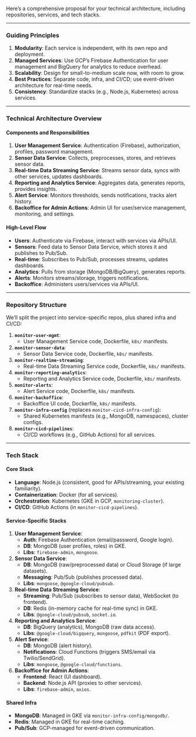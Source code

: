Here’s a comprehensive proposal for your technical architecture, including repositories, services, and tech stacks.

---

### Guiding Principles
1. **Modularity**: Each service is independent, with its own repo and deployment.
2. **Managed Services**: Use GCP’s Firebase Authentication for user management and BigQuery for analytics to reduce overhead.
3. **Scalability**: Design for small-to-medium scale now, with room to grow.
4. **Best Practices**: Separate code, infra, and CI/CD; use event-driven architecture for real-time needs.
5. **Consistency**: Standardize stacks (e.g., Node.js, Kubernetes) across services.

---

### Technical Architecture Overview
#### Components and Responsibilities
1. **User Management Service**: Authentication (Firebase), authorization, profiles, password management.
2. **Sensor Data Service**: Collects, preprocesses, stores, and retrieves sensor data.
3. **Real-time Data Streaming Service**: Streams sensor data, syncs with other services, updates dashboards.
4. **Reporting and Analytics Service**: Aggregates data, generates reports, provides insights.
5. **Alert Service**: Monitors thresholds, sends notifications, tracks alert history.
6. **Backoffice for Admin Actions**: Admin UI for user/service management, monitoring, and settings.

#### High-Level Flow
- **Users**: Authenticate via Firebase, interact with services via APIs/UI.
- **Sensors**: Feed data to Sensor Data Service, which stores it and publishes to Pub/Sub.
- **Real-time**: Subscribes to Pub/Sub, processes streams, updates dashboards.
- **Analytics**: Pulls from storage (MongoDB/BigQuery), generates reports.
- **Alerts**: Monitors streams/storage, triggers notifications.
- **Backoffice**: Administers users/services via APIs/UI.

---

### Repository Structure
We’ll split the project into service-specific repos, plus shared infra and CI/CD:

1. **`monitor-user-mgmt`**:
   - User Management Service code, Dockerfile, `k8s/` manifests.
2. **`monitor-sensor-data`**:
   - Sensor Data Service code, Dockerfile, `k8s/` manifests.
3. **`monitor-realtime-streaming`**:
   - Real-time Data Streaming Service code, Dockerfile, `k8s/` manifests.
4. **`monitor-reporting-analytics`**:
   - Reporting and Analytics Service code, Dockerfile, `k8s/` manifests.
5. **`monitor-alerts`**:
   - Alert Service code, Dockerfile, `k8s/` manifests.
6. **`monitor-backoffice`**:
   - Backoffice UI code, Dockerfile, `k8s/` manifests.
7. **`monitor-infra-config`** (replaces `monitor-cicd-infra-config`):
   - Shared Kubernetes manifests (e.g., MongoDB, namespaces), cluster configs.
8. **`monitor-cicd-pipelines`**:
   - CI/CD workflows (e.g., GitHub Actions) for all services.

---

### Tech Stack
#### Core Stack
- **Language**: Node.js (consistent, good for APIs/streaming, your existing familiarity).
- **Containerization**: Docker (for all services).
- **Orchestration**: Kubernetes (GKE in GCP, `monitoring-cluster`).
- **CI/CD**: GitHub Actions (in `monitor-cicd-pipelines`).

#### Service-Specific Stacks
1. **User Management Service**:
   - **Auth**: Firebase Authentication (email/password, Google login).
   - **DB**: MongoDB (user profiles, roles) in GKE.
   - **Libs**: `firebase-admin`, `mongoose`.
2. **Sensor Data Service**:
   - **DB**: MongoDB (raw/preprocessed data) or Cloud Storage (if large datasets).
   - **Messaging**: Pub/Sub (publishes processed data).
   - **Libs**: `mongoose`, `@google-cloud/pubsub`.
3. **Real-time Data Streaming Service**:
   - **Streaming**: Pub/Sub (subscribes to sensor data), WebSocket (to frontend).
   - **DB**: Redis (in-memory cache for real-time sync) in GKE.
   - **Libs**: `@google-cloud/pubsub`, `socket.io`.
4. **Reporting and Analytics Service**:
   - **DB**: BigQuery (analytics), MongoDB (raw data access).
   - **Libs**: `@google-cloud/bigquery`, `mongoose`, `pdfkit` (PDF export).
5. **Alert Service**:
   - **DB**: MongoDB (alert history).
   - **Notifications**: Cloud Functions (triggers SMS/email via Twilio/SendGrid).
   - **Libs**: `mongoose`, `@google-cloud/functions`.
6. **Backoffice for Admin Actions**:
   - **Frontend**: React (UI dashboard).
   - **Backend**: Node.js API (proxies to other services).
   - **Libs**: `firebase-admin`, `axios`.

#### Shared Infra
- **MongoDB**: Managed in GKE via `monitor-infra-config/mongodb/`.
- **Redis**: Managed in GKE for real-time caching.
- **Pub/Sub**: GCP-managed for event-driven communication.
